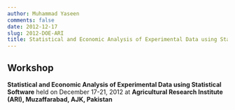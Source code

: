 ```yaml
---
author: Muhammad Yaseen
comments: false
date: 2012-12-17
slug: 2012-DOE-ARI
title: Statistical and Economic Analysis of Experimental Data using Statistical Software
---
```


## Workshop

**Statistical and Economic Analysis of Experimental Data using Statistical Software** held on December 17-21, 2012 at **Agricultural Research Institute (ARI), Muzaffarabad, AJK, Pakistan**
